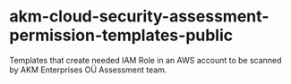 # akm-cloud-security-assessment-permission-templates-public
Templates that create needed IAM Role in an AWS account to be scanned by AKM Enterprises OÜ Assessment team.
